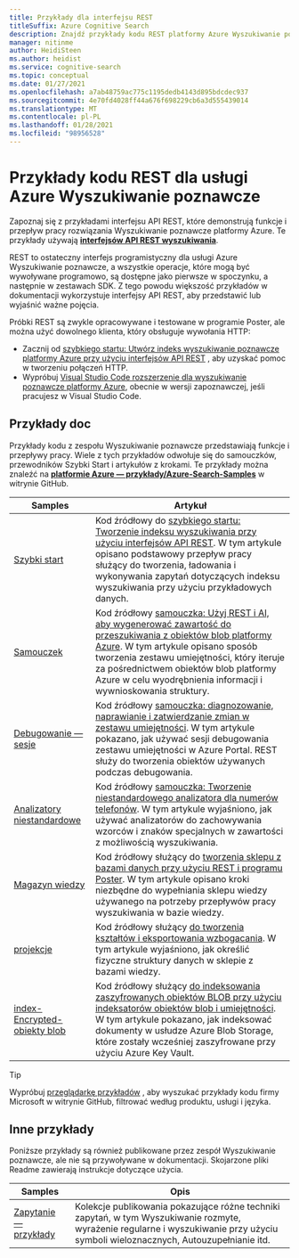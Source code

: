 ```yaml
---
title: Przykłady dla interfejsu REST
titleSuffix: Azure Cognitive Search
description: Znajdź przykłady kodu REST platformy Azure Wyszukiwanie poznawcze, które używają interfejsów API REST wyszukiwania lub zarządzania.
manager: nitinme
author: HeidiSteen
ms.author: heidist
ms.service: cognitive-search
ms.topic: conceptual
ms.date: 01/27/2021
ms.openlocfilehash: a7ab48759ac775c1195dedb4143d895bdcdec937
ms.sourcegitcommit: 4e70fd4028ff44a676f698229cb6a3d555439014
ms.translationtype: MT
ms.contentlocale: pl-PL
ms.lasthandoff: 01/28/2021
ms.locfileid: "98956528"
---
```

# <a name="rest-code-samples-for-azure-cognitive-search"></a>Przykłady kodu REST dla usługi Azure Wyszukiwanie poznawcze

Zapoznaj się z przykładami interfejsu API REST, które demonstrują funkcje i przepływ pracy rozwiązania Wyszukiwanie poznawcze platformy Azure. Te przykłady używają [**interfejsów API REST wyszukiwania**](/rest/api/searchservice).

REST to ostateczny interfejs programistyczny dla usługi Azure Wyszukiwanie poznawcze, a wszystkie operacje, które mogą być wywoływane programowo, są dostępne jako pierwsze w spoczynku, a następnie w zestawach SDK. Z tego powodu większość przykładów w dokumentacji wykorzystuje interfejsy API REST, aby przedstawić lub wyjaśnić ważne pojęcia.

Próbki REST są zwykle opracowywane i testowane w programie Poster, ale można użyć dowolnego klienta, który obsługuje wywołania HTTP:

+ Zacznij od [szybkiego startu: Utwórz indeks wyszukiwanie poznawcze platformy Azure przy użyciu interfejsów API REST](search-get-started-rest.md) , aby uzyskać pomoc w tworzeniu połączeń HTTP.
+ Wypróbuj [Visual Studio Code rozszerzenie dla wyszukiwanie poznawcze platformy Azure](search-get-started-vs-code.md), obecnie w wersji zapoznawczej, jeśli pracujesz w Visual Studio Code.

## <a name="doc-samples"></a>Przykłady doc

Przykłady kodu z zespołu Wyszukiwanie poznawcze przedstawiają funkcje i przepływy pracy. Wiele z tych przykładów odwołuje się do samouczków, przewodników Szybki Start i artykułów z krokami. Te przykłady można znaleźć na [**platformie Azure — przykłady/Azure-Search-Samples**](https://github.com/Azure-Samples/azure-search-postman-samples) w witrynie GitHub.

| Samples | Artykuł |
|---------|---------|
| [Szybki start](https://github.com/Azure-Samples/azure-search-postman-samples/tree/master/Quickstart) | Kod źródłowy do [szybkiego startu: Tworzenie indeksu wyszukiwania przy użyciu interfejsów API REST](search-get-started-rest.md). W tym artykule opisano podstawowy przepływ pracy służący do tworzenia, ładowania i wykonywania zapytań dotyczących indeksu wyszukiwania przy użyciu przykładowych danych. |
| [Samouczek](https://github.com/Azure-Samples/azure-search-postman-samples/tree/master/Tutorial) | Kod źródłowy [samouczka: Użyj REST i AI, aby wygenerować zawartość do przeszukiwania z obiektów blob platformy Azure](cognitive-search-tutorial-blob.md). W tym artykule opisano sposób tworzenia zestawu umiejętności, który iteruje za pośrednictwem obiektów blob platformy Azure w celu wyodrębnienia informacji i wywnioskowania struktury.|
| [Debugowanie — sesje](https://github.com/Azure-Samples/azure-search-postman-samples/tree/master/Debug-sessions) | Kod źródłowy [samouczka: diagnozowanie, naprawianie i zatwierdzanie zmian w zestawu umiejętności](cognitive-search-tutorial-debug-sessions.md). W tym artykule pokazano, jak używać sesji debugowania zestawu umiejętności w Azure Portal. REST służy do tworzenia obiektów używanych podczas debugowania.|
| [Analizatory niestandardowe](https://github.com/Azure-Samples/azure-search-postman-samples/tree/master/custom-analyzers) | Kod źródłowy [samouczka: Tworzenie niestandardowego analizatora dla numerów telefonów](tutorial-create-custom-analyzer.md). W tym artykule wyjaśniono, jak używać analizatorów do zachowywania wzorców i znaków specjalnych w zawartości z możliwością wyszukiwania.|
| [Magazyn wiedzy](https://github.com/Azure-Samples/azure-search-postman-samples/tree/master/knowledge-store) | Kod źródłowy służący do [tworzenia sklepu z bazami danych przy użyciu REST i programu Poster](knowledge-store-create-rest.md). W tym artykule opisano kroki niezbędne do wypełniania sklepu wiedzy używanego na potrzeby przepływów pracy wyszukiwania w bazie wiedzy. |
| [projekcje](https://github.com/Azure-Samples/azure-search-postman-samples/tree/master/projections) | Kod źródłowy służący [do tworzenia kształtów i eksportowania wzbogacania](knowledge-store-projections-examples.md). W tym artykule wyjaśniono, jak określić fizyczne struktury danych w sklepie z bazami wiedzy.|
| [index-Encrypted-obiekty blob](https://github.com/Azure-Samples/azure-search-postman-samples/commit/f5ebb141f1ff98f571ab84ac59dcd6fd06a46718) | Kod źródłowy służący [do indeksowania zaszyfrowanych obiektów BLOB przy użyciu indeksatorów obiektów blob i umiejętności](search-howto-index-encrypted-blobs.md). W tym artykule pokazano, jak indeksować dokumenty w usłudze Azure Blob Storage, które zostały wcześniej zaszyfrowane przy użyciu Azure Key Vault. |

> [!Tip]
> Wypróbuj [przeglądarkę przykładów](/samples/browse/?expanded=azure&languages=http&products=azure-cognitive-search) , aby wyszukać przykłady kodu firmy Microsoft w witrynie GitHub, filtrować według produktu, usługi i języka.

## <a name="other-samples"></a>Inne przykłady

Poniższe przykłady są również publikowane przez zespół Wyszukiwanie poznawcze, ale nie są przywoływane w dokumentacji. Skojarzone pliki Readme zawierają instrukcje dotyczące użycia.

| Samples | Opis |
|---------|-------------|
| [Zapytanie — przykłady](https://github.com/Azure-Samples/azure-search-postman-samples/tree/master/Query-examples) | Kolekcje publikowania pokazujące różne techniki zapytań, w tym Wyszukiwanie rozmyte, wyrażenie regularne i wyszukiwanie przy użyciu symboli wieloznacznych, Autouzupełnianie itd. |